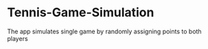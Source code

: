 # Tennis-Game-Simulation
The app simulates single game by randomly assigning points to both players
